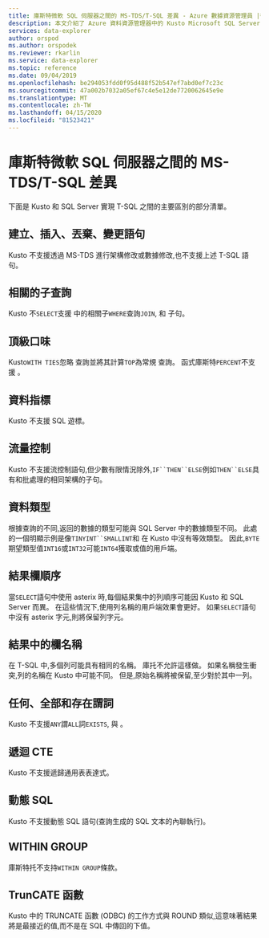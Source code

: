 ```yaml
---
title: 庫斯特微軟 SQL 伺服器之間的 MS-TDS/T-SQL 差異 - Azure 數據資源管理員 |微軟文件
description: 本文介紹了 Azure 資料資源管理器中的 Kusto Microsoft SQL Server 之間的 MS-TDS/T-SQL 差異。
services: data-explorer
author: orspod
ms.author: orspodek
ms.reviewer: rkarlin
ms.service: data-explorer
ms.topic: reference
ms.date: 09/04/2019
ms.openlocfilehash: be294053fdd0f95d488f52b547ef7abd0ef7c23c
ms.sourcegitcommit: 47a002b7032a05ef67c4e5e12de7720062645e9e
ms.translationtype: MT
ms.contentlocale: zh-TW
ms.lasthandoff: 04/15/2020
ms.locfileid: "81523421"
---
```

# <a name="ms-tdst-sql-differences-between-kusto-microsoft-sql-server"></a>庫斯特微軟 SQL 伺服器之間的 MS-TDS/T-SQL 差異

下面是 Kusto 和 SQL Server 實現 T-SQL 之間的主要區別的部分清單。

## <a name="create-insert-drop-alter-statements"></a>建立、插入、丟棄、變更語句

Kusto 不支援透過 MS-TDS 進行架構修改或數據修改,也不支援上述 T-SQL 語句。

## <a name="correlated-sub-queries"></a>相關的子查詢

Kusto 不`SELECT`支援 中的相關子`WHERE`查詢`JOIN`, 和 子句。

## <a name="top-flavors"></a>頂級口味

Kusto`WITH TIES`忽略 查詢並將其計算`TOP`為常規 查詢。
函式庫斯特`PERCENT`不支援 。

## <a name="cursors"></a>資料指標

Kusto 不支援 SQL 遊標。

## <a name="flow-control"></a>流量控制

Kusto 不支援流控制語句,但少數有限情況除外,`IF``THEN``ELSE`例如`THEN``ELSE`具有和批處理的相同架構的子句。

## <a name="data-types"></a>資料類型

根據查詢的不同,返回的數據的類型可能與 SQL Server 中的數據類型不同。
此處的一個明顯示例是像`TINYINT``SMALLINT`和 在 Kusto 中沒有等效類型。 因此,`BYTE`期望類型值`INT16`或`INT32`可能`INT64`獲取或值的用戶端。

## <a name="column-order-in-results"></a>結果欄順序

當`SELECT`語句中使用 asterix 時,每個結果集中的列順序可能因 Kusto 和 SQL Server 而異。 在這些情況下,使用列名稱的用戶端效果會更好。
如果`SELECT`語句中沒有 asterix 字元,則將保留列字元。

## <a name="columns-name-in-results"></a>結果中的欄名稱

在 T-SQL 中,多個列可能具有相同的名稱。 庫托不允許這樣做。
如果名稱發生衝突,列的名稱在 Kusto 中可能不同。
但是,原始名稱將被保留,至少對於其中一列。

## <a name="any-all-and-exists-predicates"></a>任何、全部和存在謂詞

Kusto 不支援`ANY`謂`ALL`詞`EXISTS`, 與 。

## <a name="recursive-ctes"></a>遞迴 CTE

Kusto 不支援遞歸通用表表達式。

## <a name="dynamic-sql"></a>動態 SQL

Kusto 不支援動態 SQL 語句(查詢生成的 SQL 文本的內聯執行)。

## <a name="within-group"></a>WITHIN GROUP

庫斯特托不支持`WITHIN GROUP`條款。

## <a name="truncate-function"></a>TrunCATE 函數

Kusto 中的 TRUNCATE 函數 (ODBC) 的工作方式與 ROUND 類似,這意味著結果將是最接近的值,而不是在 SQL 中傳回的下值。